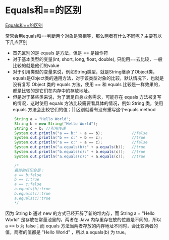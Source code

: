 # Equals和==的区别


[Equals和==的区别](https://www.jianshu.com/p/9cbed9f33a4d)
<!--more-->


常常会用equals和==判断两个对象是否相等，那么两者有什么不同呢？主要有以下几点区别

- 首先区别的是 equals 是方法，但是 == 是操作符
- 对于基本类型的变量(int, short, long, float, double), 只能用==去比较，一般比较的就是他们的value
- 对于引用类型的变量来说，例如String类型，就是String继承了Object类， equals是Object类的通用方法，对于该类型对象的比较，默认情况下，也就是没有复写 Object 类的 equals 方法，使用 == 和 equals 比较是一样效果的，都是比较的是它们在内存中的存放地址。
- 但是对于某些类来说，为了满足自身业务需求，可能存在 equals 方法被复写的情况，这时使用 equals 方法比较需要看具体的情况，例如 String 类，使用 equals 方法会比较它们的值；|| 区别就看有没有重写这个equals method

```java
    String a = "Hello World";
    String b = new String("Hello World");
    String c = b; //引用传递
    System.out.println("a == b:" + a == b);             //false
    System.out.println("b == c:" + b == c);             //true
    System.out.println("a == c:" + a == c);             //false
    System.out.println("a.equals(b):" + a.equals(b));   //true
    System.out.println("b.equals(c):" + b.equals(c));   //true
    System.out.println("a.equals(c):" + a.equals(c));   //true

    /*
    最终的打印会是：
    a == b:false
    b == c:true
    a == c:false
    a.equals(b):true
    b.equals(c):true
    a.equals(c):true
    */
```


因为 String b 通过 new 的方式已经开辟了新的堆内存，而 String a = "Hello World" 是存放在常量池里的，两者在 Java 内存里存在放的位置是不同的，所以 a == b 为 false；而 equals 方法当两者存放的内存地址不同时，会比较两者的值，两者的值都是 "Hello World" ，所以 a.equals(b) 为 true。
